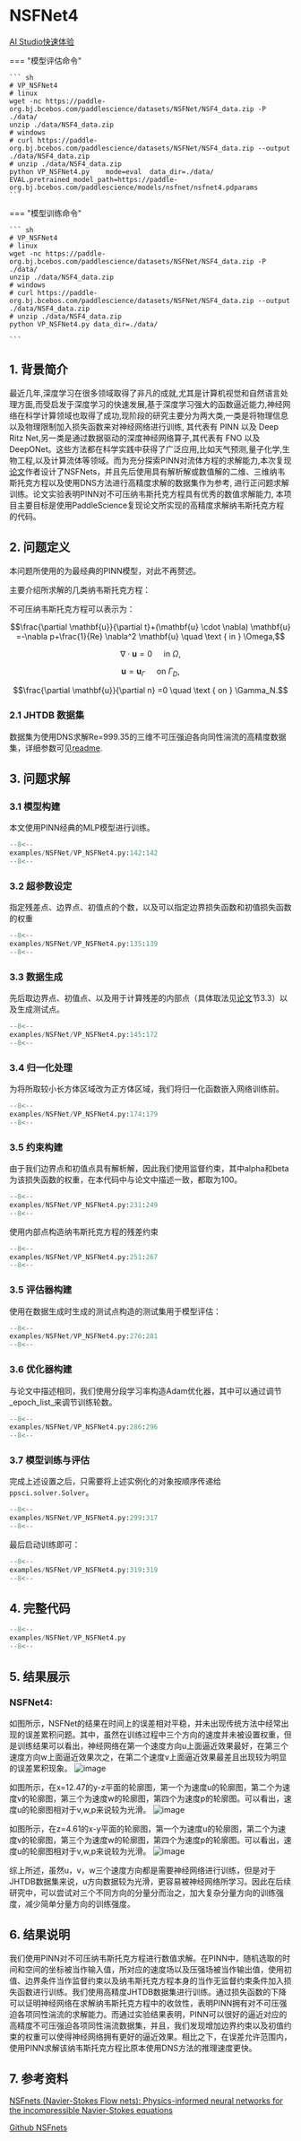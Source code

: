 # NSFNet4

<a href="https://aistudio.baidu.com/projectdetail/7305374" class="md-button md-button--primary" style>AI Studio快速体验</a>

=== "模型评估命令"

    ``` sh
    # VP_NSFNet4
    # linux
    wget -nc https://paddle-org.bj.bcebos.com/paddlescience/datasets/NSFNet/NSF4_data.zip -P ./data/
    unzip ./data/NSF4_data.zip
    # windows
    # curl https://paddle-org.bj.bcebos.com/paddlescience/datasets/NSFNet/NSF4_data.zip --output ./data/NSF4_data.zip
    # unzip ./data/NSF4_data.zip
    python VP_NSFNet4.py    mode=eval  data_dir=./data/  EVAL.pretrained_model_path=https://paddle-org.bj.bcebos.com/paddlescience/models/nsfnet/nsfnet4.pdparams
    ```
    
=== "模型训练命令"

    ``` sh
    # VP_NSFNet4
    # linux
    wget -nc https://paddle-org.bj.bcebos.com/paddlescience/datasets/NSFNet/NSF4_data.zip -P ./data/
    unzip ./data/NSF4_data.zip
    # windows
    # curl https://paddle-org.bj.bcebos.com/paddlescience/datasets/NSFNet/NSF4_data.zip --output ./data/NSF4_data.zip
    # unzip ./data/NSF4_data.zip
    python VP_NSFNet4.py data_dir=./data/

    ```
## 1. 背景简介
 最近几年,深度学习在很多领域取得了非凡的成就,尤其是计算机视觉和自然语言处理方面,而受启发于深度学习的快速发展,基于深度学习强大的函数逼近能力,神经网络在科学计算领域也取得了成功,现阶段的研究主要分为两大类,一类是将物理信息以及物理限制加入损失函数来对神经网络进行训练, 其代表有 PINN 以及 Deep Ritz Net,另一类是通过数据驱动的深度神经网络算子,其代表有 FNO 以及 DeepONet。这些方法都在科学实践中获得了广泛应用,比如天气预测,量子化学,生物工程,以及计算流体等领域。而为充分探索PINN对流体方程的求解能力,本次复现[论文](https://arxiv.org/abs/2003.06496)作者设计了NSFNets，并且先后使用具有解析解或数值解的二维、三维纳韦斯托克方程以及使用DNS方法进行高精度求解的数据集作为参考, 进行正问题求解训练。论文实验表明PINN对不可压纳韦斯托克方程具有优秀的数值求解能力, 本项目主要目标是使用PaddleScience复现论文所实现的高精度求解纳韦斯托克方程的代码。
## 2. 问题定义
本问题所使用的为最经典的PINN模型，对此不再赘述。

主要介绍所求解的几类纳韦斯托克方程：

不可压纳韦斯托克方程可以表示为：

$$\frac{\partial \mathbf{u}}{\partial t}+(\mathbf{u} \cdot \nabla) \mathbf{u} =-\nabla p+\frac{1}{Re} \nabla^2 \mathbf{u} \quad \text { in } \Omega,$$

$$\nabla \cdot \mathbf{u} =0 \quad  \text { in } \Omega,$$

$$\mathbf{u} =\mathbf{u}_{\Gamma} \quad \text { on } \Gamma_D,$$

$$\frac{\partial \mathbf{u}}{\partial n} =0 \quad \text { on } \Gamma_N.$$

### 2.1 JHTDB 数据集
数据集为使用DNS求解Re=999.35的三维不可压强迫各向同性湍流的高精度数据集，详细参数可见[readme](https://turbulence.pha.jhu.edu/Forced_isotropic_turbulence.aspx).

## 3. 问题求解
### 3.1 模型构建
本文使用PINN经典的MLP模型进行训练。
``` py linenums="142"
--8<--
examples/NSFNet/VP_NSFNet4.py:142:142
--8<--
```
### 3.2 超参数设定
指定残差点、边界点、初值点的个数，以及可以指定边界损失函数和初值损失函数的权重
``` py linenums="135"
--8<--
examples/NSFNet/VP_NSFNet4.py:135:139
--8<--
```
### 3.3 数据生成
先后取边界点、初值点、以及用于计算残差的内部点（具体取法见[论文](https://arxiv.org/abs/2003.06496)节3.3）以及生成测试点。
``` py linenums="145"
--8<--
examples/NSFNet/VP_NSFNet4.py:145:172
--8<--
```
### 3.4 归一化处理
为将所取较小长方体区域改为正方体区域，我们将归一化函数嵌入网络训练前。
``` py linenums="174"
--8<--
examples/NSFNet/VP_NSFNet4.py:174:179
--8<--
```
### 3.5 约束构建
由于我们边界点和初值点具有解析解，因此我们使用监督约束，其中alpha和beta为该损失函数的权重，在本代码中与论文中描述一致，都取为100。
``` py linenums="231"
--8<--
examples/NSFNet/VP_NSFNet4.py:231:249
--8<--
```
使用内部点构造纳韦斯托克方程的残差约束
``` py linenums="251"
--8<--
examples/NSFNet/VP_NSFNet4.py:251:267
--8<--
```
### 3.5 评估器构建
使用在数据生成时生成的测试点构造的测试集用于模型评估：
``` py linenums="276"
--8<--
examples/NSFNet/VP_NSFNet4.py:276:281
--8<--
```

### 3.6 优化器构建
与论文中描述相同，我们使用分段学习率构造Adam优化器，其中可以通过调节_epoch_list_来调节训练轮数。
``` py linenums="286"
--8<--
examples/NSFNet/VP_NSFNet4.py:286:296
--8<--
```

### 3.7 模型训练与评估
完成上述设置之后，只需要将上述实例化的对象按顺序传递给 `ppsci.solver.Solver`。

``` py linenums="299"
--8<--
examples/NSFNet/VP_NSFNet4.py:299:317
--8<--
```

最后启动训练即可：

``` py linenums="319"
--8<--
examples/NSFNet/VP_NSFNet4.py:319:319
--8<--
```


## 4. 完整代码
``` py linenums="1" title="NSFNet.py"
--8<--
examples/NSFNet/VP_NSFNet4.py
--8<--
```
## 5. 结果展示
### NSFNet4:
如图所示，NSFNet的结果在时间上的误差相对平稳，并未出现传统方法中经常出现的误差累积问题。其中，虽然在训练过程中三个方向的速度并未被设置权重，但是训练结果可以看出，神经网络在第一个速度方向u上面逼近效果最好，在第三个速度方向w上面逼近效果次之，在第二个速度v上面逼近效果最差且出现较为明显的误差累积现象。
![image](https://paddle-org.bj.bcebos.com/paddlescience/docs/NSFNet/error.jpg)

如图所示，在x=12.47的y-z平面的轮廓图，第一个为速度u的轮廓图，第二个为速度v的轮廓图，第三个为速度w的轮廓图，第四个为速度p的轮廓图。可以看出，速度u的轮廓图相对于v,w,p来说较为光滑。
![image](https://paddle-org.bj.bcebos.com/paddlescience/docs/NSFNet/x%3D0%20plane.png)

如图所示，在z=4.61的x-y平面的轮廓图，第一个为速度u的轮廓图，第二个为速度v的轮廓图，第三个为速度w的轮廓图，第四个为速度p的轮廓图。可以看出，速度u的轮廓图相对于v,w,p来说较为光滑。
![image](https://paddle-org.bj.bcebos.com/paddlescience/docs/NSFNet/z%3D0%20plane.png)

综上所述，虽然u，v，w三个速度方向都是需要神经网络进行训练，但是对于JHTDB数据集来说，u方向数据较为光滑，更容易被神经网络所学习。因此在后续研究中，可以尝试对三个不同方向的分量分而治之，加大复杂分量方向的训练强度，减少简单分量方向的训练强度。
## 6. 结果说明
我们使用PINN对不可压纳韦斯托克方程进行数值求解。在PINN中，随机选取的时间和空间的坐标被当作输入值，所对应的速度场以及压强场被当作输出值，使用初值、边界条件当作监督约束以及纳韦斯托克方程本身的当作无监督约束条件加入损失函数进行训练。我们使用高精度JHTDB数据集进行训练。通过损失函数的下降可以证明神经网络在求解纳韦斯托克方程中的收敛性，表明PINN拥有对不可压强迫各项同性湍流的求解能力。而通过实验结果表明，PINN可以很好的逼近对应的高精度不可压强迫各项同性湍流数据集，并且，我们发现增加边界约束以及初值约束的权重可以使得神经网络拥有更好的逼近效果。相比之下，在误差允许范围内，使用PINN求解该纳韦斯托克方程比原本使用DNS方法的推理速度更快。
## 7. 参考资料
[NSFnets (Navier-Stokes Flow nets): Physics-informed neural networks for the incompressible Navier-Stokes equations](https://arxiv.org/abs/2003.06496)

[Github NSFnets](https://github.com/Alexzihaohu/NSFnets/tree/master)
